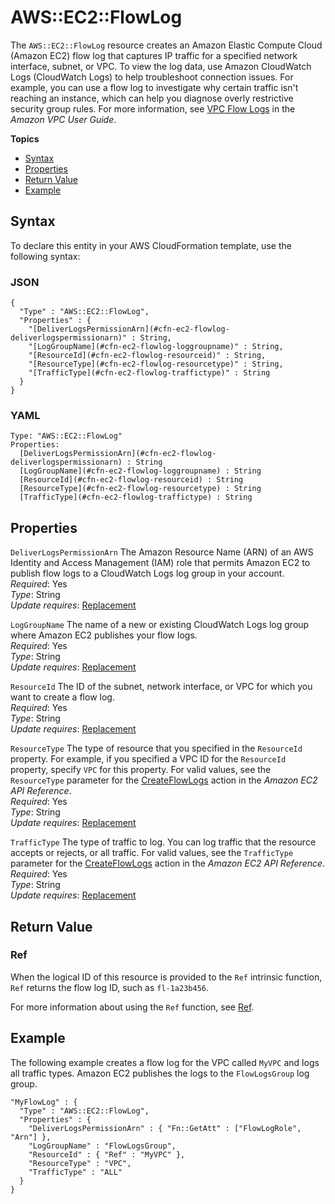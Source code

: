 # AWS::EC2::FlowLog<a name="aws-resource-ec2-flowlog"></a>

The `AWS::EC2::FlowLog` resource creates an Amazon Elastic Compute Cloud \(Amazon EC2\) flow log that captures IP traffic for a specified network interface, subnet, or VPC\. To view the log data, use Amazon CloudWatch Logs \(CloudWatch Logs\) to help troubleshoot connection issues\. For example, you can use a flow log to investigate why certain traffic isn't reaching an instance, which can help you diagnose overly restrictive security group rules\. For more information, see [VPC Flow Logs](http://docs.aws.amazon.com/AmazonVPC/latest/UserGuide/flow-logs.html) in the *Amazon VPC User Guide*\.

**Topics**
+ [Syntax](#aws-resource-ec2-flowlog-syntax)
+ [Properties](#w3ab2c21c10d400b9)
+ [Return Value](#w3ab2c21c10d400c11)
+ [Example](#w3ab2c21c10d400c13)

## Syntax<a name="aws-resource-ec2-flowlog-syntax"></a>

To declare this entity in your AWS CloudFormation template, use the following syntax:

### JSON<a name="aws-resource-ec2-flowlog-syntax.json"></a>

```
{
  "Type" : "AWS::EC2::FlowLog",
  "Properties" : {
    "[DeliverLogsPermissionArn](#cfn-ec2-flowlog-deliverlogspermissionarn)" : String,
    "[LogGroupName](#cfn-ec2-flowlog-loggroupname)" : String,
    "[ResourceId](#cfn-ec2-flowlog-resourceid)" : String,
    "[ResourceType](#cfn-ec2-flowlog-resourcetype)" : String,
    "[TrafficType](#cfn-ec2-flowlog-traffictype)" : String
  }
}
```

### YAML<a name="aws-resource-ec2-flowlog-syntax.yaml"></a>

```
Type: "AWS::EC2::FlowLog"
Properties:
  [DeliverLogsPermissionArn](#cfn-ec2-flowlog-deliverlogspermissionarn) : String
  [LogGroupName](#cfn-ec2-flowlog-loggroupname) : String
  [ResourceId](#cfn-ec2-flowlog-resourceid) : String
  [ResourceType](#cfn-ec2-flowlog-resourcetype) : String
  [TrafficType](#cfn-ec2-flowlog-traffictype) : String
```

## Properties<a name="w3ab2c21c10d400b9"></a>

`DeliverLogsPermissionArn`  <a name="cfn-ec2-flowlog-deliverlogspermissionarn"></a>
The Amazon Resource Name \(ARN\) of an AWS Identity and Access Management \(IAM\) role that permits Amazon EC2 to publish flow logs to a CloudWatch Logs log group in your account\.  
*Required*: Yes  
*Type*: String  
*Update requires*: [Replacement](using-cfn-updating-stacks-update-behaviors.md#update-replacement)

`LogGroupName`  <a name="cfn-ec2-flowlog-loggroupname"></a>
The name of a new or existing CloudWatch Logs log group where Amazon EC2 publishes your flow logs\.  
*Required*: Yes  
*Type*: String  
*Update requires*: [Replacement](using-cfn-updating-stacks-update-behaviors.md#update-replacement)

`ResourceId`  <a name="cfn-ec2-flowlog-resourceid"></a>
The ID of the subnet, network interface, or VPC for which you want to create a flow log\.  
*Required*: Yes  
*Type*: String  
*Update requires*: [Replacement](using-cfn-updating-stacks-update-behaviors.md#update-replacement)

`ResourceType`  <a name="cfn-ec2-flowlog-resourcetype"></a>
The type of resource that you specified in the `ResourceId` property\. For example, if you specified a VPC ID for the `ResourceId` property, specify `VPC` for this property\. For valid values, see the `ResourceType` parameter for the [CreateFlowLogs](http://docs.aws.amazon.com/AWSEC2/latest/APIReference/API_CreateFlowLogs.html) action in the *Amazon EC2 API Reference*\.  
*Required*: Yes  
*Type*: String  
*Update requires*: [Replacement](using-cfn-updating-stacks-update-behaviors.md#update-replacement)

`TrafficType`  <a name="cfn-ec2-flowlog-traffictype"></a>
The type of traffic to log\. You can log traffic that the resource accepts or rejects, or all traffic\. For valid values, see the `TrafficType` parameter for the [CreateFlowLogs](http://docs.aws.amazon.com/AWSEC2/latest/APIReference/API_CreateFlowLogs.html) action in the *Amazon EC2 API Reference*\.  
*Required*: Yes  
*Type*: String  
*Update requires*: [Replacement](using-cfn-updating-stacks-update-behaviors.md#update-replacement)

## Return Value<a name="w3ab2c21c10d400c11"></a>

### Ref<a name="w3ab2c21c10d400c11b2"></a>

When the logical ID of this resource is provided to the `Ref` intrinsic function, `Ref` returns the flow log ID, such as `fl-1a23b456`\.

For more information about using the `Ref` function, see [Ref](intrinsic-function-reference-ref.md)\.

## Example<a name="w3ab2c21c10d400c13"></a>

The following example creates a flow log for the VPC called `MyVPC` and logs all traffic types\. Amazon EC2 publishes the logs to the `FlowLogsGroup` log group\.

```
"MyFlowLog" : {
  "Type" : "AWS::EC2::FlowLog",
  "Properties" : {
    "DeliverLogsPermissionArn" : { "Fn::GetAtt" : ["FlowLogRole", "Arn"] },
    "LogGroupName" : "FlowLogsGroup",
    "ResourceId" : { "Ref" : "MyVPC" },
    "ResourceType" : "VPC",
    "TrafficType" : "ALL"
  }
}
```